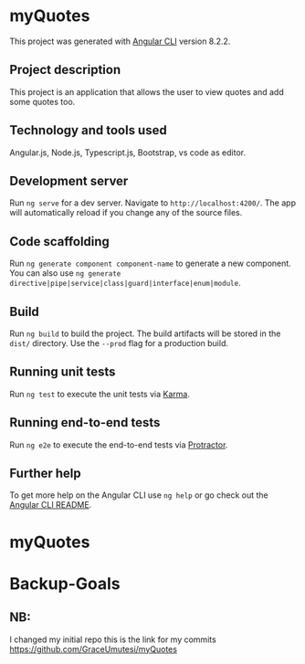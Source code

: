 # myQuotes

This project was generated with [Angular CLI](https://github.com/angular/angular-cli) version 8.2.2.

## Project description

This project is an application that allows the user to view quotes and add some quotes too.

## Technology and tools used

Angular.js, Node.js, Typescript.js, Bootstrap, vs code as editor.

## Development server

Run `ng serve` for a dev server. Navigate to `http://localhost:4200/`. The app will automatically reload if you change any of the source files.

## Code scaffolding

Run `ng generate component component-name` to generate a new component. You can also use `ng generate directive|pipe|service|class|guard|interface|enum|module`.

## Build

Run `ng build` to build the project. The build artifacts will be stored in the `dist/` directory. Use the `--prod` flag for a production build.

## Running unit tests

Run `ng test` to execute the unit tests via [Karma](https://karma-runner.github.io).

## Running end-to-end tests

Run `ng e2e` to execute the end-to-end tests via [Protractor](http://www.protractortest.org/).

## Further help

To get more help on the Angular CLI use `ng help` or go check out the [Angular CLI README](https://github.com/angular/angular-cli/blob/master/README.md).
# myQuotes
# Backup-Goals
## NB:
I changed my initial repo this is the link for my commits https://github.com/GraceUmutesi/myQuotes 

